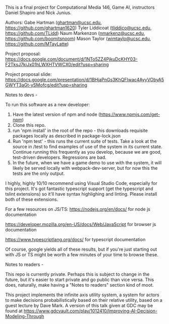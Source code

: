 This is a final project for Computational Media 146, Game AI, instructors Daniel Shapiro and Nick Junius.

Authors:
Gabe Hartman (ghartman@ucsc.edu, https://github.com/ghartman1620)
Tyler Liddicoat (tliddico@ucsc.edu, https://github.com/TLidd)
Naum Markenzon (nmarkenz@ucsc.edu, https://github.com/boomitsnoom)
Mason Taylor (wimtaylo@ucsc.edu, https://github.com/MTayLatte)

Project proposal: https://docs.google.com/document/d/1NTo5ZZ4PjkuDcKHY03-F2TksJ7kiJx01hLWXHTVWCX0/edit?usp=sharing

Project proposal slide:
https://docs.google.com/presentation/d/1BHjaPnGs3KhQFIwac4AyyVObyA5GWYT3aGt-ySMofcg/edit?usp=sharing


Notes to devs -

To run this software as a new developer:
1. Have the latest version of npm and node (https://www.npmjs.com/get-npm)
2. Clone this repo.
3. run 'npm install' in the root of the repo - this downloads requisite packages locally as described in package-lock.json
4. Run 'npm test' - this runs the current suite of tests. Take a look at the source in /test to find examples of use of the system in its current state. Continue running this frequently as you develop, because we are good, test-driven developers. Regressions are bad.
5. In the future, when we have a game demo to use with the system, it will likely be served locally with webpack-dev-server, but for now this the tests are the only output.

I highly, highly 10/10 recommend using Visual Studio Code, especially for this project. It's got fantastic typescript support (get the typescript and tslint extensions) so it'll have syntax highlighing and linting. Please install both of these extensions.

For a few resources on JS/TS:
https://nodejs.org/en/docs/ for node js documentation

https://developer.mozilla.org/en-US/docs/Web/JavaScript for browser js documentation

https://www.typescriptlang.org/docs/ for typescript documentation

Of course, google yields all of these results, but if you're just starting out with JS or TS might be worth a few minutes of your time to browse these.

Notes to readers - 

This repo is currently private. Perhaps this is subject to change in the future, but it's easier to start private and go public than vice versa. This does, naturally, make having a "Notes to readers" section kind of moot. 

This project implements the infinite axis utility system, a system for actors to make decisions probabilistically based on their relative utility, based on a guest lecture by Dave Mark. A version of this talk given at GDC may be found at https://www.gdcvault.com/play/1012410/Improving-AI-Decision-Modeling-Through
